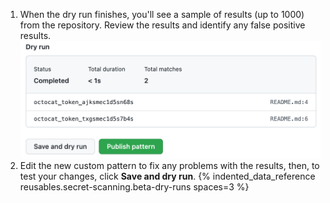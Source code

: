 1. When the dry run finishes, you'll see a sample of results (up to 1000) from the repository. Review the results and identify any false positive results. ![Screenshot showing results from dry run](/assets/images/help/repository/secret-scanning-publish-pattern.png)
1. Edit the new custom pattern to fix any problems with the results, then, to test your changes, click **Save and dry run**.
{% indented_data_reference reusables.secret-scanning.beta-dry-runs spaces=3 %}